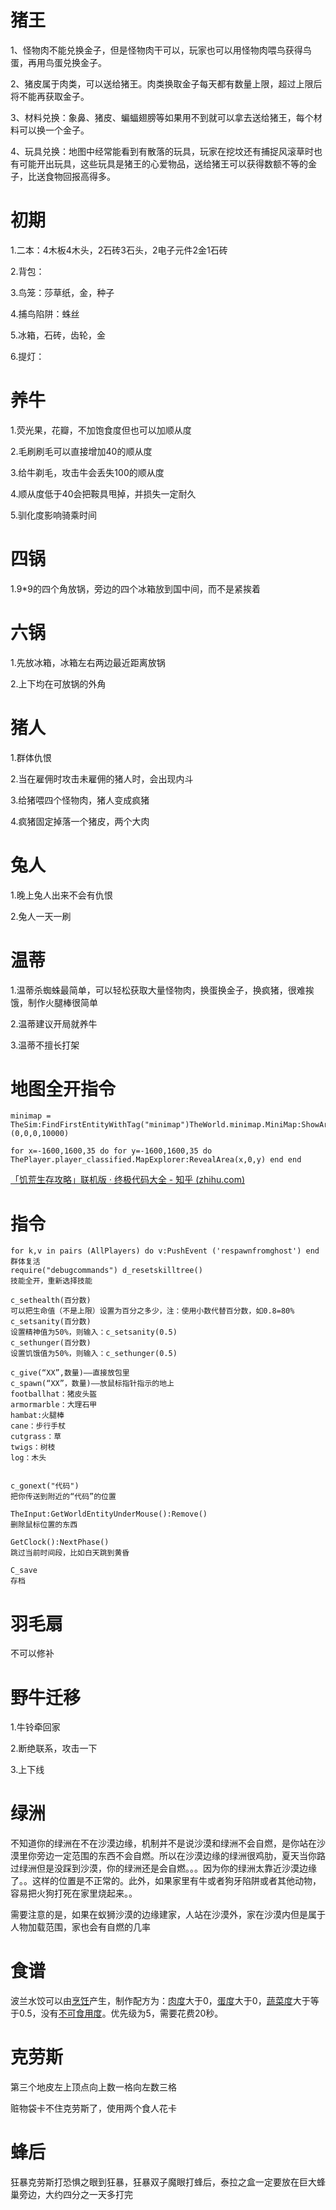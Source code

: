 # 猪王

1、怪物肉不能兑换金子，但是怪物肉干可以，玩家也可以用怪物肉喂鸟获得鸟蛋，再用鸟蛋兑换金子。

2、猪皮属于肉类，可以送给猪王。肉类换取金子每天都有数量上限，超过上限后将不能再获取金子。

3、材料兑换：象鼻、猪皮、蝙蝠翅膀等如果用不到就可以拿去送给猪王，每个材料可以换一个金子。

4、玩具兑换：地图中经常能看到有散落的玩具，玩家在挖坟还有捕捉风滚草时也有可能开出玩具，这些玩具是猪王的心爱物品，送给猪王可以获得数额不等的金子，比送食物回报高得多。

# 初期

1.二本：4木板4木头，2石砖3石头，2电子元件2金1石砖

2.背包：

3.鸟笼：莎草纸，金，种子

4.捕鸟陷阱：蛛丝

5.冰箱，石砖，齿轮，金

6.提灯：

# 养牛

1.荧光果，花瓣，不加饱食度但也可以加顺从度

2.毛刷刷毛可以直接增加40的顺从度

3.给牛剃毛，攻击牛会丢失100的顺从度

4.顺从度低于40会把鞍具甩掉，并损失一定耐久

5.驯化度影响骑乘时间

# 四锅

1.9*9的四个角放锅，旁边的四个冰箱放到国中间，而不是紧挨着

# 六锅

1.先放冰箱，冰箱左右两边最近距离放锅

2.上下均在可放锅的外角

# 猪人

1.群体仇恨

2.当在雇佣时攻击未雇佣的猪人时，会出现内斗

3.给猪喂四个怪物肉，猪人变成疯猪

4.疯猪固定掉落一个猪皮，两个大肉

# 兔人

1.晚上兔人出来不会有仇恨

2.兔人一天一刷

# 温蒂

1.温蒂杀蜘蛛最简单，可以轻松获取大量怪物肉，换蛋换金子，换疯猪，很难挨饿，制作火腿棒很简单

2.温蒂建议开局就养牛

3.温蒂不擅长打架

# 地图全开指令
```
minimap = TheSim:FindFirstEntityWithTag("minimap")TheWorld.minimap.MiniMap:ShowArea (0,0,0,10000)

for x=-1600,1600,35 do for y=-1600,1600,35 do ThePlayer.player_classified.MapExplorer:RevealArea(x,0,y) end end
```

[「饥荒生存攻略」联机版 · 终极代码大全 - 知乎 (zhihu.com)](https://zhuanlan.zhihu.com/p/34134405)



# 指令

```
for k,v in pairs (AllPlayers) do v:PushEvent ('respawnfromghost') end
群体复活
require("debugcommands") d_resetskilltree()
技能全开，重新选择技能

c_sethealth(百分数)
可以把生命值（不是上限）设置为百分之多少，注：使用小数代替百分数，如0.8=80%
c_setsanity(百分数)
设置精神值为50%，则输入：c_setsanity(0.5)
c_sethunger(百分数)
设置饥饿值为50%，则输入：c_sethunger(0.5)

c_give(“XX”,数量)——直接放包里
c_spawn(“XX”，数量)——放鼠标指针指示的地上
footballhat：猪皮头盔
armormarble：大理石甲
hambat:火腿棒
cane：步行手杖
cutgrass：草
twigs：树枝
log：木头


c_gonext("代码")
把你传送到附近的“代码”的位置

TheInput:GetWorldEntityUnderMouse():Remove()
删除鼠标位置的东西

GetClock():NextPhase()
跳过当前时间段，比如白天跳到黄昏

C_save
存档
```





# 羽毛扇

不可以修补

# 野牛迁移

1.牛铃牵回家

2.断绝联系，攻击一下

3.上下线

# 绿洲

不知道你的绿洲在不在沙漠边缘，机制并不是说沙漠和绿洲不会自燃，是你站在沙漠里你旁边一定范围的东西不会自燃。所以在沙漠边缘的绿洲很鸡肋，夏天当你路过绿洲但是没踩到沙漠，你的绿洲还是会自燃。。。因为你的绿洲太靠近沙漠边缘了。。这样的位置是不正常的。此外，如果家里有牛或者狗牙陷阱或者其他动物，容易把火狗打死在家里烧起来。。

需要注意的是，如果在蚁狮沙漠的边缘建家，人站在沙漠外，家在沙漠内但是属于人物加载范围，家也会有自燃的几率

# 食谱

波兰水饺可以由[烹饪](https://dontstarve.huijiwiki.com/wiki/烹饪)产生，制作配方为：[肉度](https://dontstarve.huijiwiki.com/wiki/肉度)大于0，[蛋度](https://dontstarve.huijiwiki.com/wiki/蛋度)大于0，[蔬菜度](https://dontstarve.huijiwiki.com/wiki/蔬菜度)大于等于0.5，没有[不可食用度](https://dontstarve.huijiwiki.com/wiki/不可食用度)。优先级为5，需要花费20秒。

# 克劳斯

第三个地皮左上顶点向上数一格向左数三格

赃物袋卡不住克劳斯了，使用两个食人花卡

# 蜂后

狂暴克劳斯打恐惧之眼到狂暴，狂暴双子魔眼打蜂后，泰拉之盒一定要放在巨大蜂巢旁边，大约四分之一天多打完